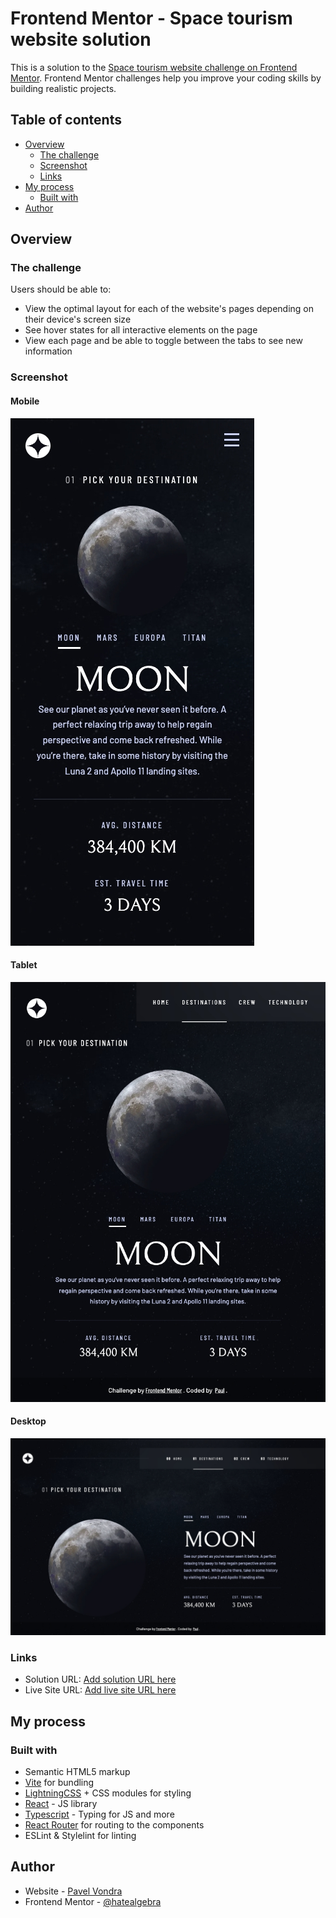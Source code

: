 # Frontend Mentor - Space tourism website solution

This is a solution to the [Space tourism website challenge on Frontend Mentor](https://www.frontendmentor.io/challenges/space-tourism-multipage-website-gRWj1URZ3). Frontend Mentor challenges help you improve your coding skills by building realistic projects.

## Table of contents

-   [Overview](#overview)
    -   [The challenge](#the-challenge)
    -   [Screenshot](#screenshot)
    -   [Links](#links)
-   [My process](#my-process)
    -   [Built with](#built-with)
-   [Author](#author)

## Overview

### The challenge

Users should be able to:

-   View the optimal layout for each of the website's pages depending on their device's screen size
-   See hover states for all interactive elements on the page
-   View each page and be able to toggle between the tabs to see new information

### Screenshot

#### Mobile

![Mobile](./mobile-screenshot.jpeg)

#### Tablet

![Tablet](./tablet-screenshot.jpeg)

#### Desktop

![Desktop](./desktop-screenshot.jpeg)

### Links

-   Solution URL: [Add solution URL here](https://your-solution-url.com)
-   Live Site URL: [Add live site URL here](https://your-live-site-url.com)

## My process

### Built with

-   Semantic HTML5 markup
-   [Vite](https://vite.com) for bundling
-   [LightningCSS](https://lightningcss) + CSS modules for styling
-   [React](https://reactjs.org/) - JS library
-   [Typescript](https://typescript.org) - Typing for JS and more
-   [React Router](https://reactrouter.com/en/main/components/link) for routing to the components
-   ESLint & Stylelint for linting

## Author

-   Website - [Pavel Vondra](https://www.pavel-vondra.com)
-   Frontend Mentor - [@hatealgebra](https://www.frontendmentor.io/profile/hatealgebra)
